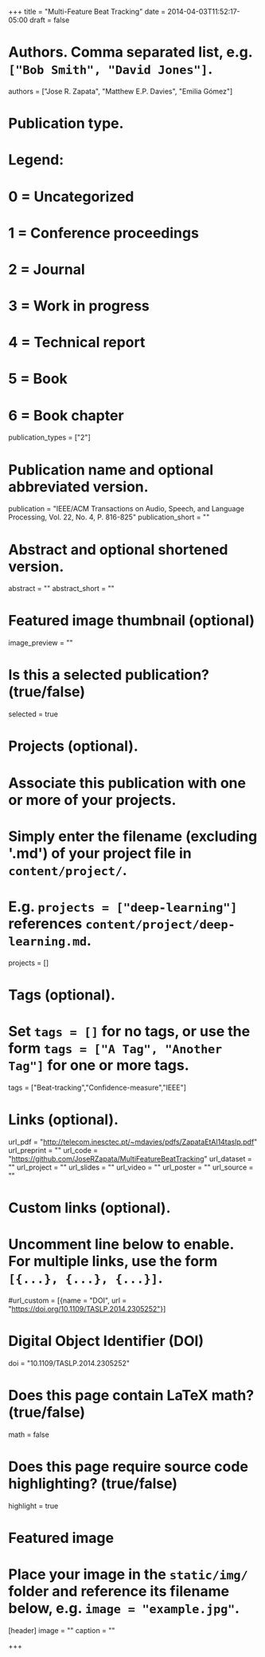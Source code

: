 +++
title = "Multi-Feature Beat Tracking"
date = 2014-04-03T11:52:17-05:00
draft = false

# Authors. Comma separated list, e.g. `["Bob Smith", "David Jones"]`.
authors = ["Jose R. Zapata", "Matthew E.P. Davies", "Emilia Gómez"]

# Publication type.
# Legend:
# 0 = Uncategorized
# 1 = Conference proceedings
# 2 = Journal
# 3 = Work in progress
# 4 = Technical report
# 5 = Book
# 6 = Book chapter
publication_types = ["2"]

# Publication name and optional abbreviated version.
publication = "IEEE/ACM Transactions on Audio, Speech, and Language Processing, Vol. 22, No. 4, P. 816-825"
publication_short = ""

# Abstract and optional shortened version.
abstract = ""
abstract_short = ""

# Featured image thumbnail (optional)
image_preview = ""

# Is this a selected publication? (true/false)
selected = true

# Projects (optional).
#   Associate this publication with one or more of your projects.
#   Simply enter the filename (excluding '.md') of your project file in `content/project/`.
#   E.g. `projects = ["deep-learning"]` references `content/project/deep-learning.md`.
projects = []

# Tags (optional).
#   Set `tags = []` for no tags, or use the form `tags = ["A Tag", "Another Tag"]` for one or more tags.
tags = ["Beat-tracking","Confidence-measure","IEEE"]

# Links (optional).
url_pdf = "http://telecom.inesctec.pt/~mdavies/pdfs/ZapataEtAl14taslp.pdf"
url_preprint = ""
url_code = "https://github.com/JoseRZapata/MultiFeatureBeatTracking"
url_dataset = ""
url_project = ""
url_slides = ""
url_video = ""
url_poster = ""
url_source = ""

# Custom links (optional).
#   Uncomment line below to enable. For multiple links, use the form `[{...}, {...}, {...}]`.
#url_custom = [{name = "DOI", url = "https://doi.org/10.1109/TASLP.2014.2305252"}]

# Digital Object Identifier (DOI)
doi = "10.1109/TASLP.2014.2305252"

# Does this page contain LaTeX math? (true/false)
math = false

# Does this page require source code highlighting? (true/false)
highlight = true

# Featured image
# Place your image in the `static/img/` folder and reference its filename below, e.g. `image = "example.jpg"`.
[header]
image = ""
caption = ""

+++
